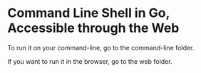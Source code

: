 # Command Line Shell in Go, Accessible through the Web

To run it on your command-line, go to the command-line folder.

If you want to run it in the browser, go to the web folder.
